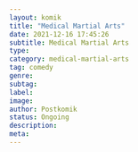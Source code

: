 ```yaml
---
layout: komik
title: "Medical Martial Arts"
date: 2021-12-16 17:45:26
subtitle: Medical Martial Arts
type: 
category: medical-martial-arts
tag: comedy
genre: 
subtag: 
label: 
image: 
author: Postkomik
status: Ongoing
description: 
meta: 
---
```

